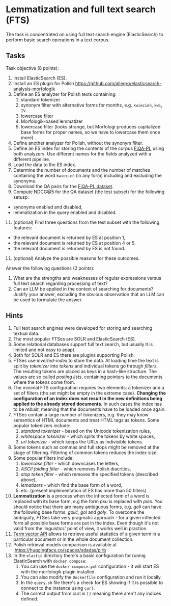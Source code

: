 # Lemmatization and full text search (FTS)

The task is concentrated on using full text search engine (ElasticSearch) to perform basic search
operations in a text corpus.

## Tasks

Task objective (8 points):
1. Install ElasticSearch (ES).
2. Install an ES plugin for Polish https://github.com/allegro/elasticsearch-analysis-morfologik 
3. Define an ES analyzer for Polish texts containing:
   1. standard tokenizer
   2. synonym filter with alternative forms for months, e.g. `kwiecień`, `kwi`, `IV`.
   3. lowercase filter
   4. Morfologik-based lemmatizer
   5. lowercase filter (looks strange, but Morfologi produces capitalized base forms for proper names, so we have to lowercase them once more).
4. Define another analyzer for Polish, without the synonym filter.
5. Define an ES index for storing the contents of the corpus [FiQA-PL](https://huggingface.co/datasets/clarin-knext/fiqa-pl) using both analyzers.
   Use different names for the fields analyzed with a different pipeline.
7. Load the data to the ES index.
8. Determine the number of documents and the number of matches containing the word `kwiecień` (in any form) including and excluding the synonyms.
9. Download the QA pairs for the [FiQA-PL dataset](https://huggingface.co/datasets/clarin-knext/fiqa-pl-qrels).
10. Compute NDCG@5 for the QA dataset (the test subset) for the following setusp:
   * synonyms enabled and disabled,
   * lemmatization in the query enabled and disabled.
11. (optional) Find three questions from the test subset with the following features:
   * the relevant document is returned by ES at position 1,
   * the relevant document is returned by ES at position 4 or 5.
   * the relevant document is returned by ES is not found.
11. (optional) Analyze the possible reasons for these outcomes.


Answer the following questions (2 points):
1. What are the strengths and weaknesses of regular expressions versus full text search regarding processing of text?
2. Can an LLM be applied in the context of searching for documents? Justify your answer, excluding the obvious observation that an LLM can be used to formulate the answer.


## Hints

1. Full text search engines were developed for storing and searching textual data.
1. The most popular FTSes are SOLR and ElasticSearch (ES).
1. Some relational databases support full text search, but usually it is limited and not easy to adapt.
1. Both for SOLR and ES there are plugins supporting Polish.
1. FTSes use *inverted-index* to store the data. At loading time the text is split by *tokenizer* into 
   *tokens* and individual tokens go through *filters*. The resulting tokens are placed as keys in a hash-like
   structure. The values are so called *posting lists*, containing pointers to the documents where the tokens come from.
1. The minimal FTS configuration requires two elements: a tokenizer and a set of filters (the set might be empty in the extreme
   case). **Changing the configuration of an index does not result in the new definitions being applied to the already
   stored documents.** In such cases the index has to be *rebuilt*, meaning that the documents have to be loaded once
   again.
1. FTSes contain a large number of tokenizers, e.g. they may know semantics of HTML documents and treat HTML tags as
   tokens. Some popular tokenizers include:
   1. *standard tokenizer* - based on the Unicode tokenization rules,
   1. *whitespace tokenizer* - which splits the tokens by white spaces,
   1. *url tokenizer* - which keeps the URLs as indivisible tokens.
1. Some tokens such as commas and full stops might be removed at the stage of filtering. Filtering of common tokens reduces the index size.
1. Some popular filters include:
   1. *lowercase filter* - which downcases the letters,
   1. *ASCII folding filter* - which removes Polish diacritics,
   1. *stop token filter* - which removes the specified tokens (described above),
   1. *lematizers* - which find the base form of a word,
   1. etc. (present implementation of ES has more than 50 filters)
1. **Lemmatization** is a process when the inflected form of a word is replaced with its base form, e.g
   the form *psu* is replaced with *pies*. You should notice that there are many ambiguous forms, e.g.
   *goli* can have the following base forms: *golić*, *gol* and *goły*. To overcome the ambiguity, FTSes 
   take very pragmatic approach - for a given inflected form all possible base forms are put in the index.
   Even though it's not valid from the linguistics' point of view, it works well in practice.
1. [Term vector API](https://www.elastic.co/guide/en/elasticsearch/reference/current/docs-termvectors.html) allows to retrieve useful 
   statistics of a given term in a particular document or in the whole document collection.
1. Polish retrieval models comparison is available at :https://huggingface.co/spaces/sdadas/pirb
2. In the `elastic` directory there's a basic configuration for runnig ElasticSearch with `docker compose`:
   1. You can use the `docker-compose.yml` configuration - it will start ES with the morfologik plugin installed.
   2. You can also modify the `Dockerfile` configuration and run it locally.
   3. In the `query.sh` file there's a check for ES showing if it is possible to connect to the instance using `curl`. 
   4. The correct output from curl is `[]` meaning there aren't any indices defined.

